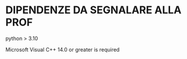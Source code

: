 # DIPENDENZE DA SEGNALARE ALLA PROF

python > 3.10

Microsoft Visual C++ 14.0 or greater is required

